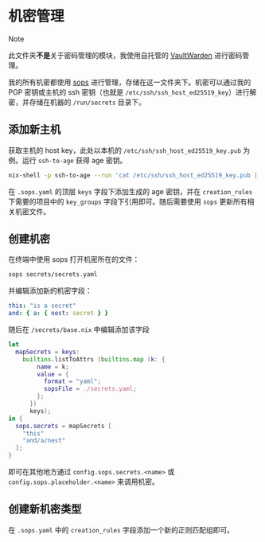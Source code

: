 # 机密管理

> [!NOTE]
> 此文件夹**不是**关于密码管理的模块，我使用自托管的 [VaultWarden][vaultwarden] 进行密码管理。

我的所有机密都使用 [sops][sops] 进行管理，存储在这一文件夹下。机密可以通过我的 PGP 密钥或主机的 ssh 密钥（也就是 `/etc/ssh/ssh_host_ed25519_key`）进行解密，并存储在机器的 `/run/secrets` 目录下。

## 添加新主机

获取主机的 host key，此处以本机的 `/etc/ssh/ssh_host_ed25519_key.pub` 为例。运行 `ssh-to-age` 获得 age 密钥。

```sh
nix-shell -p ssh-to-age --run 'cat /etc/ssh/ssh_host_ed25519_key.pub | ssh-to-age'
```

在 `.sops.yaml` 的顶层 `keys` 字段下添加生成的 age 密钥，并在 `creation_rules` 下需要的项目中的 `key_groups` 字段下引用即可。随后需要使用 `sops` 更新所有相关机密文件。

## 创建机密

在终端中使用 sops 打开机密所在的文件：

```sh
sops secrets/secrets.yaml
```

并编辑添加新的机密字段：

```yaml
this: "is a secret"
and: { a: { nest: secret } }
```

随后在 `/secrets/base.nix` 中编辑添加该字段

```nix
let
  mapSecrets = keys:
    builtins.listToAttrs (builtins.map (k: {
        name = k;
        value = {
          format = "yaml";
          sopsFile = ./secrets.yaml;
        };
      })
      keys);
in {
  sops.secrets = mapSecrets [
    "this"
    "and/a/nest"
  ];
}
```

即可在其他地方通过 `config.sops.secrets.<name>` 或 `config.sops.placeholder.<name>` 来调用机密。

## 创建新机密类型

在 `.sops.yaml` 中的 `creation_rules` 字段添加一个新的正则匹配组即可。

[sops]: https://github.com/getsops/sops
[vaultwarden]: https://github.com/dani-garcia/vaultwarden

